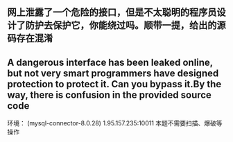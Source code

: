 ## 网上泄露了一个危险的接口，但是不太聪明的程序员设计了防护去保护它，你能绕过吗。顺带一提，给出的源码存在混淆

## A dangerous interface has been leaked online, but not very smart  programmers have designed protection to protect it. Can you bypass it.By the way, there is confusion in the provided source code

环境：
 (mysql-connector-8.0.28)
 1.95.157.235:10011
 本题不需要扫描、爆破等操作